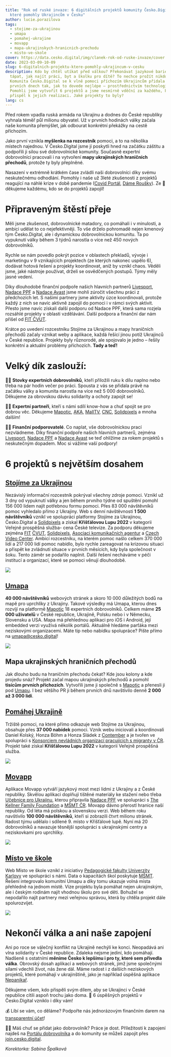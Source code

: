 ```yaml
---
title: "Rok od ruské invaze: 6 digitálních projektů komunity Česko.Digital,
  které pomohly Ukrajincům v Česku"
author: lucie.porazilova
tags:
  - stojime-za-ukrajinou
  - umapa
  - pomahej-ukrajine
  - movapp
  - mapa-ukrajinskych-hranicnich-prechodu
  - misto-ve-skole
cover: https://data.cesko.digital/img/clanek-rok-od-ruske-invaze/cover.png
date: 2023-03-09-10-09
slug: 6-digitalnich-projektu-ktere-pomohly-ukrajincum-v-cesku
description: Kdo by chtěl utíkat před válkou? Překonávat jazykové bariéry a
  tápat, jak najít práci, byt a školku pro dítě? To nechce prožít nikdo.
  Komunita Česko.Digital se k vlně pomoci příchozím Ukrajincům přidala hned v
  prvních dnech tak, jak to dovede nejlépe – prostřednictvím technologií.
  Pomohli jsme vytvořit 6 projektů a jsme nesmírně vděční za každého, kdo
  přispěl k jejich realizaci. Jaké projekty to byly?
lang: cs
---
```

Před rokem vpadla ruská armáda na Ukrajinu a dodnes do České republiky vyhnala téměř půl milionu obyvatel. Už v prvních hodinách války začala naše komunita přemýšlet, jak odbourat konkrétní překážky na cestě příchozím. 

Jako první vznikla **myšlenka na rozcestník** pomoci, a to na několika místech najednou. V Česko.Digital jsme jí poskytli hned na začátku záštitu a podpořili ji silou své dobrovolnické komunity. Současně expertní dobrovolníci pracovali i na vytvoření **mapy ukrajinských hraničních přechodů**, protože ty byly přeplněné. 

Nasazení v extrémně krátkém čase zvládli naši dobrovolníci díky svému neskutečnému odhodlání. Pomohly i naše už 3leté zkušenosti z projektů reagující na náhlé krize v době pandemie ([Covid Portál](https://covid.gov.cz), [Dáme Roušky](https://www.damerousky.cz)). Ze 💙 děkujeme každému, kdo se do projektů zapojil!

# Připraveným štěstí přeje

Měli jsme zkušenost, dobrovolnické matadory, co pomáhali i v minulosti, a ambici udělat to co nejefektivněji. To vše drželo pohromadě nejen kmenový tým Česko.Digital, ale i dynamickou dobrovolnickou komunitu. Ta po vypuknutí války během 3 týdnů narostla o více než 450 nových dobrovolníků. 

Rychle se nám povedlo pokrýt pozice v oblastech překladů, vývoje i marketingu v 9 vznikajících projektech (ze kterých nakonec uspělo 6), dodávat hotová řešení a projekty koordinovat, aniž by vznikl chaos. Věděli jsme, jaké nástroje používat, drželi se osvědčených postupů. Týmy měly jasné vedení. 

Díky dlouhodobé finanční podpoře našich hlavních partnerů [Livesport](https://www.livesport.cz), [Nadace PPF](https://nadaceppf.cz) a [Nadace Avast](https://foundation.avast.com) jsme mohli zúročit všechnu práci z předchozích let. S našimi partnery jsme aktivity úzce koordinovali, protože každý z nich se navíc aktivně zapojil do pomoci i v rámci svých aktivit. Přesto jsme navíc získali další podporu od Nadace PPF, která sama rozjela rozsáhlé projekty v oblasti vzdělávání. Další podpora a finanční dar nám přišel od [FIT ČVUT](https://fit.cvut.cz/).

Krátce po uvedení rozcestníku Stojíme za Ukrajinou a mapy hraničních přechodů začaly vznikat weby a aplikace, každá řešící jinou potíž Ukrajinců v České republice. Projekty byly různorodé, ale spojovalo je jedno – řešily konkrétní a aktuální problémy příchozích. **Tady a teď!**

# Velký dík zaslouží:

🦸‍♀️ **Stovky expertních dobrovolníků**, kteří přiložili ruku k dílu naplno nebo třeba na pár hodin večer po práci. Spousta z vás se přidala právě na začátku války a komunita narostla na více než 5 000 dobrovolníků. Děkujeme za obrovskou dávku solidarity a ochoty zapojit se!

🦸‍♀️ **Expertní partneři**, kteří s námi sdílí know-how a chuť spojit se pro dobrou věc. Děkujeme [Mapotic](https://www.mapotic.com/), [AKA](https://aka.cz), [MallTV](https://www.mall.tv), [CNC](https://cnc.cz), [Solidpixels](https://www.solidpixels.com/cs) a mnoha dalším! 

🦸‍♀️ **Finanční podporovatelé**. Co naplat, vše dobrovolnickou prací nezvládneme. Díky finanční podpoře našich hlavních partnerů, zejména [Livesport](https://www.livesport.cz), [Nadace PPF](https://nadaceppf.cz) a [Nadace Avast](https://foundation.avast.com) se teď ohlížíme za rokem projektů s neskutečným dopadem. Moc si vážíme vaší podpory! 

# 6 projektů s největším dosahem

## **[Stojíme za Ukrajinou](https://www.stojimezaukrajinou.cz/)**

Nezávislý informační rozcestník pokrýval všechny zdroje pomoci. Vznikl už 3 dny od vypuknutí války a jen během prvního týdne od spuštění pomohl 156 000 lidem najít potřebnou formu pomoci. Přes 83 000 návštěvníků pomoc vyhledalo přímo z Ukrajiny. Web s denní návštěvností **1 500 návštěvníků** vznikl ve spolupráci platformy Stojíme za Ukrajinou, Česko.Digital a [Solidpixels](https://www.solidpixels.com/cs) a získal **Křišťálovou Lupu 2022** v kategorii Veřejně prospěšná služba- cena České televize. Za podporu děkujeme zejména [FIT](https://www.cvut.cz) [ČVUT](https://www.cvut.cz), [Solidpixels](https://www.solidpixels.com/cs), [Asociaci komunikačních agentur](https://aka.cz/) a [Czech Video Center](https://www.linkedin.com/company/czech-video-center/). Ambicí rozcestníku, na kterém pomoc našlo celkem 370 000 lidí a 217 000 lidí pomoc nabídlo, bylo rychle zareagovat na krizovou situaci a přispět ke zvládnutí situace v prvních měsících, kdy byla společnost v šoku. Tento záměr se podařilo naplnit. Další řešení necháváme v péči institucí a organizací, které se pomoci věnují dlouhodobě. 

![](https://data.cesko.digital/img/clanek-rok-od-ruske-invaze/1.png)

## [Umapa](http://umapa.eu)

**40 000 návštěvníků** webových stránek a skoro 10 000 důležitých bodů na mapě pro uprchlíky z Ukrajiny. Takové výsledky má Umapa, kterou dnes rozvíjí na platformě [Mapotic](https://www.mapotic.com/) 18 expertních dobrovolníků. Celkem máme **25 000 uživatelů** v České republice, Ukrajině, Polsku nebo i v Německu, Slovensku a USA. Mapa má přehlednou aplikaci pro iOS i Android, její embedded verzi využívá několik portálů. Aktuálně hledáme parťáka mezi neziskovými organizacemi. Máte tip nebo nabídku spolupráce? Pište přímo na [umapa@cesko.digital](mailto:umapa@cesko.digital)!

![](https://data.cesko.digital/img/clanek-rok-od-ruske-invaze/2.png)

## Mapa ukrajinských hraničních přechodů

Jak dlouho budu na hraničním přechodu čekat? Kde jsou kolony a kde projedu snáz? Projekt začal mapou ukrajinských přechodů a pomohl **tisícům prvních příchozích**. Vytvořili jsme ji společně s [Mapotic](https://www.mapotic.com) a přenesli ji pod [Umapu](https://www.umapa.eu). I bez většího PR ji během prvních dnů navštívilo denně **2 000 až 3 000 lidí**.

## [Pomáhej Ukrajině](https://www.pomahejukrajine.cz)

Tržiště pomoci, na které přímo odkazuje web Stojíme za Ukrajinou, obsahuje přes **37 000 nabídek** pomoci. Vznik webu iniciovali a koordinovali Daniel Kolský, Honza Böhm a Honza Sládek z [Contember](https://www.contember.com/) a je tvořen ve spolupráci s [Konsorciem nevládních organizací pracujících s migranty v ČR](https://migracnikonsorcium.cz/cs/). Projekt také získal **Křišťálovou Lupu 2022** v kategorii Veřejně prospěšná služba.

![](https://data.cesko.digital/img/clanek-rok-od-ruske-invaze/3.png)

## [Movapp](https://www.movapp.cz/cs/)

Aplikace Movapp vytváří jazykový most mezi lidmi z Ukrajiny a z České republiky. Skvělou aplikaci doplňují tištěné materiály ke stažení nebo třeba [Učebnice pro Ukrajinu](http://ucebniceproukrajinu.cz/), kterou připravila [Nadace PPF](https://nadaceppf.cz/) ve spolupráci s [The Kellner Family Foundation](https://www.kellnerfoundation.cz/) a [MŠMT ČR](https://www.msmt.cz/). Movapp dávno přerostl hranice naší republiky. Od léta má polskou a slovenskou verzi. Web během roku navštívilo **100 000 návštěvníků**, kteří si zobrazili čtvrt milionu stránek. Radost týmu udělalo i sdílené 9. místo v Křišťálové lupě. Nyní má 20 dobrovolníků a navazuje těsnější spolupráci s ukrajinskými centry a neziskovkami pro uprchlíky.

![](https://data.cesko.digital/img/clanek-rok-od-ruske-invaze/4.png)

## [Místo ve škole](http://www.mistoveskole.cz)

Web Místo ve škole vznikl z iniciativy [Pedagogické fakulty Univerzity Karlovy](https://pedf.cuni.cz/PEDF-1.html) ve spolupráci s námi. Data o kapacitách škol poskytuje [MŠMT](https://www.msmt.cz). Řešení integrovalo komunitní Umapu a díky tomu ukazuje volná místa přehledně na jednom místě. Vize projektu byla pomáhat nejen ukrajinským, ale i českým rodinám najít vhodnou školu pro své děti. Bohužel se nepodařilo najít partnery mezi veřejnou správou, která by chtěla projekt dále spolurozvíjet.

![](https://data.cesko.digital/img/clanek-rok-od-ruske-invaze/5.png)

# Nekončí válka a ani naše zapojení

Ani po roce se válečný konflikt na Ukrajině nechýlí ke konci. Neopadává ani vlna solidarity v České republice. Zdaleka nejsme jediní, kdo pomáhají. Nadšeně s ostatními **měníme Česko k lepšímu i pro ty, které sem přivedla válka**. Obrovský dosah aplikací a webových stránek, jimž jsme společnými silami vdechli život, nás žene dál. Máme radost i z dalších neziskových projektů, které pomáhají v ukrajinštině, jako je například úspěšná aplikace [Nepanikař](https://nepanikar.eu/).

Děkujeme všem, kdo přispěli svým dílem, aby se Ukrajinci v České republice cítili aspoň trochu jako doma. 💙 6 úspěšných projektů v Česko.Digital vzniklo i díky vám!

💰 Líbí se vám, co děláme? Podpořte nás jednorázovým finančním darem na [transparentní účet](https://www.darujme.cz/projekt/1203553)!

👩‍💻 Máš chuť se přidat jako dobrovolník? Práce je dost. Příležitosti k zapojení najdeš na [Portálu dobrovolníka](https://cesko.digital/dashboard) a do komunity se můžeš zapojit přes [join.cesko.digital](http://join.cesko.digital). 

*Korektorka: Sabina Špalková*